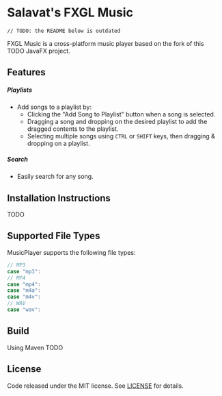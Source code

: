 # Salavat's FXGL Music

```
// TODO: the README below is outdated
```

FXGL Music is a cross-platform music player based on the fork of this TODO JavaFX project.

## Features

##### Playlists
* Add songs to a playlist by:
  * Clicking the "Add Song to Playlist" button when a song is selected.
  * Dragging a song and dropping on the desired playlist to add the dragged contents to the playlist.
  * Selecting multiple songs using `CTRL` or `SHIFT` keys, then dragging & dropping on a playlist.

##### Search
* Easily search for any song.


## Installation Instructions

TODO


## Supported File Types

MusicPlayer supports the following file types:
```java
// MP3
case "mp3":
// MP4
case "mp4":
case "m4a":
case "m4v":
// WAV
case "wav":
```


## Build

Using Maven TODO


## License

Code released under the MIT license. See [LICENSE](LICENSE) for details.
